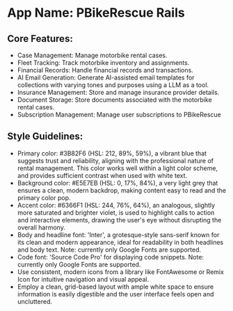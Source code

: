 # **App Name**: PBikeRescue Rails

## Core Features:

- Case Management: Manage motorbike rental cases.
- Fleet Tracking: Track motorbike inventory and assignments.
- Financial Records: Handle financial records and transactions.
- AI Email Generation: Generate AI-assisted email templates for collections with varying tones and purposes using a LLM as a tool.
- Insurance Management: Store and manage insurance provider details.
- Document Storage: Store documents associated with the motorbike rental cases.
- Subscription Management: Manage user subscriptions to PBikeRescue

## Style Guidelines:

- Primary color: #3B82F6 (HSL: 212, 89%, 59%), a vibrant blue that suggests trust and reliability, aligning with the professional nature of rental management. This color works well within a light color scheme, and provides sufficient contrast when used with white text.
- Background color: #E5E7EB (HSL: 0, 17%, 84%), a very light grey that ensures a clean, modern backdrop, making content easy to read and the primary color pop.
- Accent color: #6366F1 (HSL: 244, 76%, 64%), an analogous, slightly more saturated and brighter violet, is used to highlight calls to action and interactive elements, drawing the user's eye without disrupting the overall harmony.
- Body and headline font: 'Inter', a grotesque-style sans-serif known for its clean and modern appearance, ideal for readability in both headlines and body text. Note: currently only Google Fonts are supported.
- Code font: 'Source Code Pro' for displaying code snippets. Note: currently only Google Fonts are supported.
- Use consistent, modern icons from a library like FontAwesome or Remix Icon for intuitive navigation and visual appeal.
- Employ a clean, grid-based layout with ample white space to ensure information is easily digestible and the user interface feels open and uncluttered.